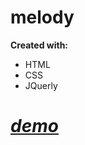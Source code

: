 # melody
**Created with:**
+ HTML
+ CSS 
+ JQuerly


# [*demo*](https://lukashevich-vitaly.github.io/melody/)
